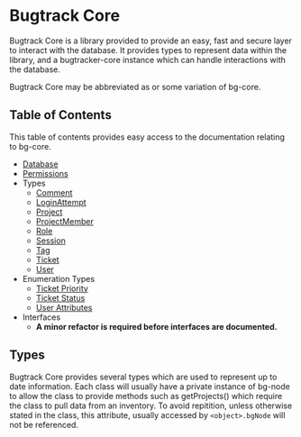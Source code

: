 Bugtrack Core
=============

Bugtrack Core is a library provided to provide an easy, fast and secure layer to interact with the database. It provides types to represent data within the library, and a bugtracker-core instance which can handle interactions with the database.

Bugtrack Core may be abbreviated as or some variation of bg-core.

## Table of Contents
This table of contents provides easy access to the documentation relating to bg-core.

- [Database](./database.md)
- [Permissions](./permissions.md)
- Types
	- [Comment](./types/comment.md)
	- [LoginAttempt](./types/loginAttempt.md)
	- [Project](./types/project.md)
	- [ProjectMember](./types/projectMember.md)
	- [Role](./types/role.md)
	- [Session](./types/session.md)
	- [Tag](./types/tag.md)
	- [Ticket](./types/ticket.md)
	- [User](./types/user.md)
- Enumeration Types
	- [Ticket Priority]()
	- [Ticket Status]()
	- [User Attributes]()
- Interfaces
	- **A minor refactor is required before interfaces are documented.**

## Types

Bugtrack Core provides several types which are used to represent up to date information.
Each class will usually have a private instance of bg-node to allow the class to provide methods such as getProjects() which require the class to pull data from an inventory. To avoid repitition, unless otherwise stated in the class, this attribute, usually accessed by `<object>.bgNode` will not be referenced.